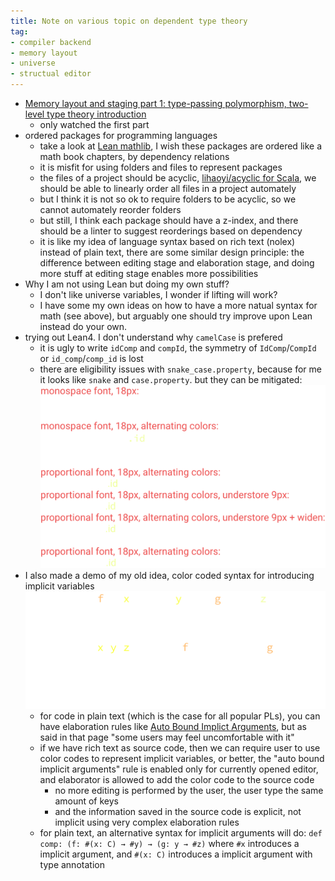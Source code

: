 ```yaml
---
title: Note on various topic on dependent type theory
tag:
- compiler backend
- memory layout
- universe
- structual editor
---
```


* [Memory layout and staging part 1: type-passing polymorphism, two-level type theory introduction](https://www.youtube.com/watch?v=OmNqXP9Hp_A&t=1725s)
  * only watched the first part
* ordered packages for programming languages
  * take a look at [Lean mathlib](https://github.com/leanprover-community/mathlib/tree/master/src), I wish these packages are ordered like a math book chapters, by dependency relations
  * it is misfit for using folders and files to represent packages
  * the files of a project should be acyclic, [lihaoyi/acyclic for Scala](https://github.com/lihaoyi/acyclic), we should be able to linearly order all files in a project automately
  * but I think it is not so ok to require folders to be acyclic, so we cannot automately reorder folders
  * but still, I think each package should have a z-index, and there should be a linter to suggest reorderings based on dependency
  * it is like my idea of language syntax based on rich text (nolex) instead of plain text, there are some similar design principle: the difference between editing stage and elaboration stage, and doing more stuff at editing stage enables more possibilities
* Why I am not using Lean but doing my own stuff?
  * I don't like universe variables, I wonder if lifting will work?
  * I have some my own ideas on how to have a more natual syntax for math (see above), but arguably one should try improve upon Lean instead do your own.
* trying out Lean4. I don't understand why `camelCase` is prefered
  * it is ugly to write `idComp` and `compId`, the symmetry of `IdComp`/`CompId` or `id_comp`/`comp_id` is lost
  * there are eligibility issues with `snake_case.property`, because for me it looks like `snake` and `case.property`. but they can be mitigated:
    ![](2021-01-17_demo.svg)
* I also made a demo of my old idea, color coded syntax for introducing implicit variables
    ![](2021-01-17_demo_color_code.svg)
  * for code in plain text (which is the case for all popular PLs), you can have elaboration rules like [Auto Bound Implict Arguments](https://leanprover.github.io/lean4/doc/autobound.html#auto-bound-implict-arguments), but as said in that page "some users may feel uncomfortable with it"
  * if we have rich text as source code, then we can require user to use color codes to represent implicit variables, or better, the "auto bound implicit arguments" rule is enabled only for currently opened editor, and elaborator is allowed to add the color code to the source code
    * no more editing is performed by the user, the user type the same amount of keys
    * and the information saved in the source code is explicit, not implicit using very complex elaboration rules
  * for plain text, an alternative syntax for implicit arguments will do: `def comp: (f: #(x: C) → #y) → (g: y → #z)` where `#x` introduces a implicit argument, and `#(x: C)` introduces a implicit argument with type annotation
